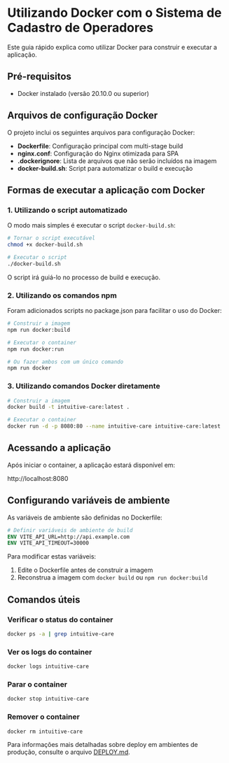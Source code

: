# Utilizando Docker com o Sistema de Cadastro de Operadores

Este guia rápido explica como utilizar Docker para construir e executar a aplicação.

## Pré-requisitos

- Docker instalado (versão 20.10.0 ou superior)

## Arquivos de configuração Docker

O projeto inclui os seguintes arquivos para configuração Docker:

- **Dockerfile**: Configuração principal com multi-stage build
- **nginx.conf**: Configuração do Nginx otimizada para SPA
- **.dockerignore**: Lista de arquivos que não serão incluídos na imagem
- **docker-build.sh**: Script para automatizar o build e execução

## Formas de executar a aplicação com Docker

### 1. Utilizando o script automatizado

O modo mais simples é executar o script `docker-build.sh`:

```bash
# Tornar o script executável
chmod +x docker-build.sh

# Executar o script
./docker-build.sh
```

O script irá guiá-lo no processo de build e execução.

### 2. Utilizando os comandos npm

Foram adicionados scripts no package.json para facilitar o uso do Docker:

```bash
# Construir a imagem
npm run docker:build

# Executar o container
npm run docker:run

# Ou fazer ambos com um único comando
npm run docker
```

### 3. Utilizando comandos Docker diretamente

```bash
# Construir a imagem
docker build -t intuitive-care:latest .

# Executar o container
docker run -d -p 8080:80 --name intuitive-care intuitive-care:latest
```

## Acessando a aplicação

Após iniciar o container, a aplicação estará disponível em:

http://localhost:8080

## Configurando variáveis de ambiente

As variáveis de ambiente são definidas no Dockerfile:

```dockerfile
# Definir variáveis de ambiente de build
ENV VITE_API_URL=http://api.example.com
ENV VITE_API_TIMEOUT=30000
```

Para modificar estas variáveis:

1. Edite o Dockerfile antes de construir a imagem
2. Reconstrua a imagem com `docker build` ou `npm run docker:build`

## Comandos úteis

### Verificar o status do container

```bash
docker ps -a | grep intuitive-care
```

### Ver os logs do container

```bash
docker logs intuitive-care
```

### Parar o container

```bash
docker stop intuitive-care
```

### Remover o container

```bash
docker rm intuitive-care
```

Para informações mais detalhadas sobre deploy em ambientes de produção, consulte o arquivo [DEPLOY.md](./DEPLOY.md).
